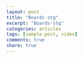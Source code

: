 ```yaml
---
layout: post
title: "Boards-stg"
excerpt: "Boards-stg"
categories: articles
tags: [sample-post, video]
comments: true
share: true
---
```

<div class="apester-board" channel-id="5ec3a9e4bbd85ec5b36efc4e" height="562"></div>
<script async src="https://static.stg.apester.com/js/sdk/latest/apester-sdk.js"></script>
